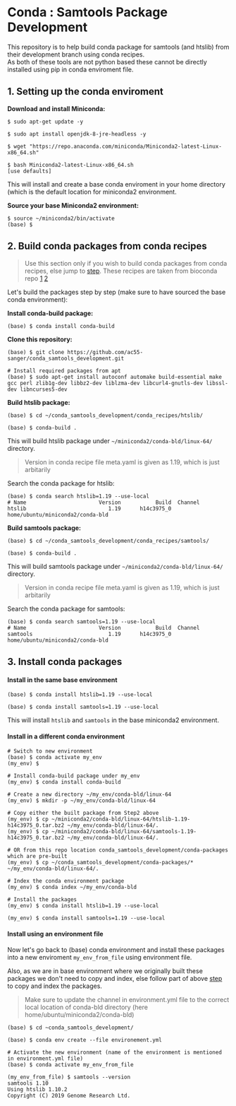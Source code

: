 # Conda : Samtools Package Development

This repository is to help build conda package for samtools (and htslib) from their development branch using conda recipes.  
As both of these tools are not python based these cannot be directly installed using pip in conda enviroment file.

## 1. Setting up the conda enviroment

**Download and install Miniconda:**
```
$ sudo apt-get update -y

$ sudo apt install openjdk-8-jre-headless -y

$ wget "https://repo.anaconda.com/miniconda/Miniconda2-latest-Linux-x86_64.sh"

$ bash Miniconda2-latest-Linux-x86_64.sh
[use defaults]

```
This will install and create a base conda enviroment in your home directory (which is the default location for miniconda2 environment.

**Source your base Miniconda2 environment:**
```
$ source ~/miniconda2/bin/activate
(base) $
```

## 2. Build conda packages from conda recipes

> Use this section only if you wish to build conda packages from conda recipes, else jump to [step](https://github.com/ac55-sanger/conda_samtools_development#install-in-a-different-conda-environment). These recipes are taken from bioconda repo [1](https://github.com/bioconda/bioconda-recipes/tree/master/recipes/samtools) [2](https://github.com/bioconda/bioconda-recipes/tree/master/recipes/htslib)

Let's build the packages step by step (make sure to have sourced the base conda environment):

**Install conda-build package:**
```
(base) $ conda install conda-build 
```

**Clone this repository:**
```
(base) $ git clone https://github.com/ac55-sanger/conda_samtools_development.git

# Install required packages from apt
(base) $ sudo apt-get install autoconf automake build-essential make gcc perl zlib1g-dev libbz2-dev liblzma-dev libcurl4-gnutls-dev libssl-dev libncurses5-dev 
```

**Build htslib package:**
```
(base) $ cd ~/conda_samtools_development/conda_recipes/htslib/

(base) $ conda-build .
```
This will build htslib package under `~/miniconda2/conda-bld/linux-64/` directory.
> Version in conda recipe file meta.yaml is given as 1.19, which is just arbitarily  

Search the conda package for htslib:
```
(base) $ conda search htslib=1.19 --use-local
# Name                       Version           Build  Channel             
htslib                          1.19      h14c3975_0  home/ubuntu/miniconda2/conda-bld
```

**Build samtools package:**
```
(base) $ cd ~/conda_samtools_development/conda_recipes/samtools/

(base) $ conda-build .
```
This will build samtools package under `~/miniconda2/conda-bld/linux-64/` directory.
> Version in conda recipe file meta.yaml is given as 1.19, which is just arbitarily  

Search the conda package for samtools:
```
(base) $ conda search samtools=1.19 --use-local
# Name                       Version           Build  Channel             
samtools                        1.19      h14c3975_0  home/ubuntu/miniconda2/conda-bld
```

## 3. Install conda packages

#### Install in the same base environment

```
(base) $ conda install htslib=1.19 --use-local

(base) $ conda install samtools=1.19 --use-local
```

This will install `htslib` and `samtools` in the base miniconda2 environment.

#### Install in a different conda environment

```
# Switch to new environment
(base) $ conda activate my_env
(my_env) $

# Install conda-build package under my_env
(my_env) $ conda install conda-build

# Create a new directory ~/my_env/conda-bld/linux-64
(my_env) $ mkdir -p ~/my_env/conda-bld/linux-64

# Copy either the built package from Step2 above
(my_env) $ cp ~/miniconda2/conda-bld/linux-64/htslib-1.19-h14c3975_0.tar.bz2 ~/my_env/conda-bld/linux-64/.
(my_env) $ cp ~/miniconda2/conda-bld/linux-64/samtools-1.19-h14c3975_0.tar.bz2 ~/my_env/conda-bld/linux-64/.

# OR from this repo location conda_samtools_development/conda-packages which are pre-built
(my_env) $ cp ~/conda_samtools_development/conda-packages/* ~/my_env/conda-bld/linux-64/.

# Index the conda environment package
(my_env) $ conda index ~/my_env/conda-bld

# Install the packages
(my_env) $ conda install htslib=1.19 --use-local

(my_env) $ conda install samtools=1.19 --use-local
```

#### Install using an environment file

Now let's go back to (base) conda environment and install these packages into a new enviroment `my_env_from_file` using environment file.

Also, as we are in base environment where we originally built these packages we don't need to copy and index, else follow part of above [step](https://github.com/ac55-sanger/conda_samtools_development/new/master#install-in-a-different-conda-environment) to copy and index the packages.

> Make sure to update the channel in environment.yml file to the correct local location of conda-bld directory (here home/ubuntu/miniconda2/conda-bld)

```
(base) $ cd ~conda_samtools_development/

(base) $ conda env create --file environement.yml

# Activate the new environment (name of the environment is mentioned in environment.yml file)
(base) $ conda activate my_env_from_file

(my_env_from_file) $ samtools --version
samtools 1.10
Using htslib 1.10.2
Copyright (C) 2019 Genome Research Ltd.
```
